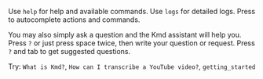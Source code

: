 Use `help` for help and available commands.
Use `logs` for detailed logs.
Press <Tab> to autocomplete actions and commands.

You may also simply ask a question and the Kmd assistant will help you.
Press `?` or just press space twice, then write your question or request.
Press `?` and tab to get suggested questions.

Try: `What is Kmd?`, `How can I transcribe a YouTube video?`, `getting_started`
